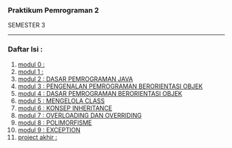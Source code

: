 ### Praktikum Pemrograman 2
SEMESTER 3
<hr>

### Daftar Isi :
1. [modul 0 : ](https://github.com/DaniAFZ/20104024_Dani-Azka-Faz_Pemrograman2/tree/Modul0)
2. [modul 1 : ](https://github.com/DaniAFZ/20104024_Dani-Azka-Faz_Pemrograman2/tree/Modul1)
3. [modul 2 : DASAR PEMROGRAMAN JAVA](https://github.com/DaniAFZ/20104024_Dani-Azka-Faz_Pemrograman2/tree/Modul2)
4. [modul 3 : PENGENALAN PEMROGRAMAN BERORIENTASI OBJEK](https://github.com/DaniAFZ/20104024_Dani-Azka-Faz_Pemrograman2/tree/Modul3)
5. [modul 4 : DASAR PEMROGRAMAN BERORIENTASI OBJEK](https://github.com/DaniAFZ/20104024_Dani-Azka-Faz_Pemrograman2/tree/Modul4)
6. [modul 5 : MENGELOLA CLASS](https://github.com/DaniAFZ/20104024_Dani-Azka-Faz_Pemrograman2/tree/Modul5)
7. [modul 6 : KONSEP INHERITANCE](https://github.com/DaniAFZ/20104024_Dani-Azka-Faz_Pemrograman2/tree/Modul6)
8. [modul 7 : OVERLOADING DAN OVERRIDING](https://github.com/DaniAFZ/20104024_Dani-Azka-Faz_Pemrograman2/tree/Modul7)
9. [modul 8 : POLIMORFISME](https://github.com/DaniAFZ/20104024_Dani-Azka-Faz_Pemrograman2/tree/Modul8)
10. [modul 9 : EXCEPTION](https://github.com/DaniAFZ/20104024_Dani-Azka-Faz_Pemrograman2/tree/Modul9) 
11. [project akhir :]()
